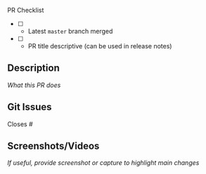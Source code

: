 PR Checklist

- [ ] - Latest `master` branch merged
- [ ] - PR title descriptive (can be used in release notes)

## Description

_What this PR does_

## Git Issues

Closes #

## Screenshots/Videos

_If useful, provide screenshot or capture to highlight main changes_
